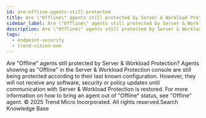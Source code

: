 ```yaml
---
id: are-offline-agents-still-protected
title: Are \"Offline\" agents still protected by Server & Workload Protection?
sidebar_label: Are \"Offline\" agents still protected by Server & Workload Protection?
description: Are \"Offline\" agents still protected by Server & Workload Protection?
tags:
  - endpoint-security
  - trend-vision-one
---
```


 Are "Offline" agents still protected by Server & Workload Protection? Agents showing as "Offline" in the Server & Workload Protection console are still being protected according to their last known configuration. However, they will not receive any software, security or policy updates until communication with Server & Workload Protection is restored. For more information on how to bring an agent out of "Offline" status, see "Offline" agent. © 2025 Trend Micro Incorporated. All rights reserved.Search Knowledge Base